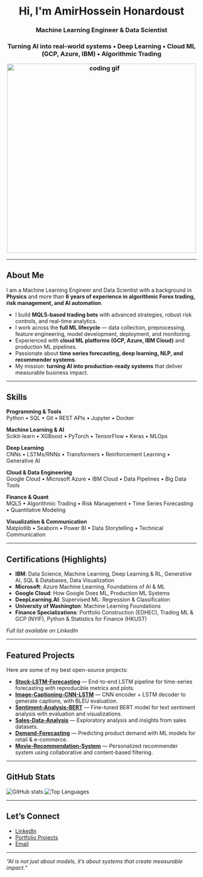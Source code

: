 <!-- Banner / Headline -->
<h1 align="center">Hi, I'm AmirHossein Honardoust</h1>

<h3 align="center">Machine Learning Engineer & Data Scientist
<h3 align="center">Turning AI into real-world systems • Deep Learning • Cloud ML (GCP, Azure, IBM) • Algorithmic Trading
<p align="center">
  <!-- Replace with any GIF you like -->
  <img src="https://media.giphy.com/media/qgQUggAC3Pfv687qPC/giphy.gif" width="500" alt="coding gif">
</p>

---

##  About Me 
I am a Machine Learning Engineer and Data Scientist with a background in **Physics** and more than **6 years of experience in algorithmic Forex trading, risk management, and AI automation**.

-  I build **MQL5-based trading bots** with advanced strategies, robust risk controls, and real-time analytics.  
-  I work across the **full ML lifecycle** — data collection, preprocessing, feature engineering, model development, deployment, and monitoring.  
-  Experienced with **cloud ML platforms (GCP, Azure, IBM Cloud)** and production ML pipelines.  
-  Passionate about **time series forecasting, deep learning, NLP, and recommender systems**.
-  My mission: **turning AI into production-ready systems** that deliver measurable business impact.  

---

##  Skills

**Programming & Tools**  
Python • SQL • Git • REST APIs • Jupyter • Docker  

**Machine Learning & AI**  
Scikit-learn • XGBoost • PyTorch • TensorFlow • Keras • MLOps 

**Deep Learning**  
CNNs • LSTMs/RNNs • Transformers • Reinforcement Learning • Generative AI 

**Cloud & Data Engineering**  
Google Cloud • Microsoft Azure • IBM Cloud • Data Pipelines • Big Data Tools

**Finance & Quant**  
MQL5 • Algorithmic Trading • Risk Management • Time Series Forecasting • Quantitative Modeling  

**Visualization & Communication**  
Matplotlib • Seaborn • Power BI • Data Storytelling • Technical Communication 

---

##  Certifications (Highlights)
- **IBM**: Data Science, Machine Learning, Deep Learning & RL, Generative AI, SQL & Databases, Data Visualization
- **Microsoft**: Azure Machine Learning, Foundations of AI & ML 
- **Google Cloud**: How Google Does ML, Production ML Systems
- **DeepLearning.AI**: Supervised ML: Regression & Classification
- **University of Washington**: Machine Learning Foundations
- **Finance Specializations**: Portfolio Construction (EDHEC), Trading ML & GCP (NYIF), Python & Statistics for Finance (HKUST)  

 *Full list available on LinkedIn*  

---

##  Featured Projects

Here are some of my best open-source projects:  

-  [**Stock-LSTM-Forecasting**](https://github.com/AmirhosseinHonardoust/Stock-LSTM-Forecasting) — End-to-end LSTM pipeline for time-series forecasting with reproducible metrics and plots.  
-  [**Image-Captioning-CNN-LSTM**](https://github.com/AmirhosseinHonardoust/Image-Captioning-CNN-LSTM) — CNN encoder + LSTM decoder to generate captions, with BLEU evaluation.  
-  [**Sentiment-Analysis-BERT**](https://github.com/AmirhosseinHonardoust/Sentiment-Analysis-BERT) — Fine-tuned BERT model for text sentiment analysis with evaluation and visualizations.
-  [**Sales-Data-Analysis**](https://github.com/AmirhosseinHonardoust/Sales-Data-Analysis) — Exploratory analysis and insights from sales datasets.
-  [**Demand-Forecasting**](https://github.com/AmirhosseinHonardoust/Demand-Forecasting) — Predicting product demand with ML models for retail & e-commerce.
-  [**Movie-Recommendation-System**](https://github.com/AmirhosseinHonardoust/Movie-Recommendation-System) — Personalized recommender system using collaborative and content-based filtering. 

---

##  GitHub Stats

![GitHub stats](https://github-readme-stats.vercel.app/api?username=AmirhosseinHonardoust&show_icons=true&theme=tokyonight)
![Top Languages](https://github-readme-stats.vercel.app/api/top-langs/?username=AmirhosseinHonardoust&layout=compact&theme=tokyonight)

---

##  Let’s Connect

-  [LinkedIn](https://www.linkedin.com/in/honardoust)
-  [Portfolio Projects](https://github.com/AmirhosseinHonardoust)
-  <a href="mailto:amirhosseinhonardoust@gmail.com">Email</a>

---

*“AI is not just about models, it’s about systems that create measurable impact.”*
